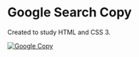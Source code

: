 # Google Search Copy

Created to study HTML and CSS 3.

[![Google Copy](https://i.imgur.com/ogOTJtE.jpg)](https://matmercer.github.io/google-search-copy/)

